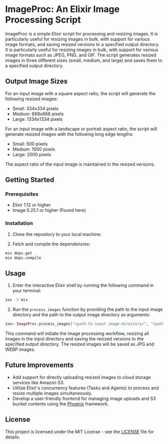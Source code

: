 # ImageProc: An Elixir Image Processing Script

ImageProc is a simple Elixir script for processing and resizing images. It is particularly useful for resizing images in bulk, with support for various image formats, and saving resized versions to a specified output directory. It is particularly useful for resizing images in bulk, with support for various image formats such as JPEG, PNG, and GIF. The script generates resized images in three different sizes (small, medium, and large) and saves them to a specified output directory.


## Output Image Sizes

For an input image with a square aspect ratio, the script will generate the following resized images:

- Small: 334x334 pixels
- Medium: 668x668 pixels
- Large: 1334x1334 pixels

For an input image with a landscape or portrait aspect ratio, the script will generate resized images with the following long edge lengths:

- Small: 500 pixels
- Medium: 1000 pixels
- Large: 2000 pixels

The aspect ratio of the input image is maintained in the resized versions.


## Getting Started

### Prerequisites

- Elixir 1.12 or higher
- Image 0.25.1 or higher (Found here)

### Installation

1. Clone the repository to your local machine:

2. Fetch and compile the dependencies:

```bash
mix deps.get
mix deps.compile
```

## Usage

1. Enter the interactive Elixir shell by running the following command in your terminal:

```bash
iex -S mix
```

2. Run the `process_images` function by providing the path to the input image directory and the path to the output image directory as arguments:

```elixir
iex> ImageProc.process_images("<path-to-input-image-directory>", "<path-to-output-image-directory>")
```

This command will initiate the image processing workflow, resizing all images in the input directory and saving the resized versions to the specified output directory. The resized images will be saved as JPG and WEBP images.

## Future Improvements

- Add support for directly uploading resized images to cloud storage services like Amazon S3.
- Utilize Elixir's concurrency features (Tasks and Agents) to process and resize multiple images simultaneously.
- Develop a user-friendly frontend for managing image uploads and S3 bucket contents using the [Phoenix](https://www.phoenixframework.org/) framework.

## License

This project is licensed under the MIT License - see the [LICENSE](LICENSE) file for details.
